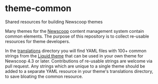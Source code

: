 # theme-common
Shared resources for building Newscoop themes

Many themes for the [Newscoop](https://www.sourcefabric.org/en/newscoop/) content management system contain common elements. The purpose of this repository is to collect re-usable resources for theme developers.

In the [translations](translations/) directory you will find YAML files with 100+ common strings from the [Liquid theme](https://github.com/newscoop/theme-Liquid) that can be used in your own theme for Newscoop 4.3 or later. Contributions of re-usable strings are welcome via pull request. Any strings which are unique to a single theme should be added to a separate YAML resource in your theme's translations directory, to save bloating the common resource.
